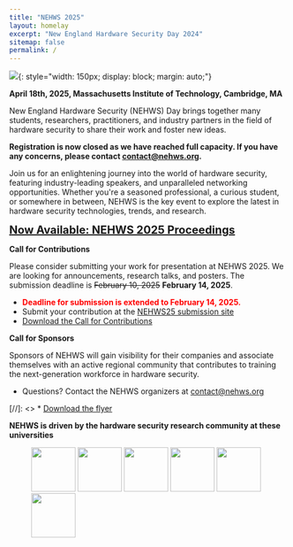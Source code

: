 ```yaml
---
title: "NEHWS 2025"
layout: homelay
excerpt: "New England Hardware Security Day 2024"
sitemap: false
permalink: /
---
```


![](images/nehwslogo.png){: style="width: 150px; display: block; margin: auto;"}

**April 18th, 2025, Massachusetts Institute of Technology, Cambridge, MA**

New England Hardware Security (NEHWS) Day brings together
many students, researchers, practitioners, and industry partners in the
field of hardware security to share their work and foster new ideas.

**Registration is now closed as we have reached full capacity. If you have any concerns, please contact [contact@nehws.org](mailto:contact@nehws.org).**

Join us for an enlightening journey into the world of hardware security, featuring industry-leading speakers, and unparalleled networking opportunities. Whether you're a seasoned professional, a curious student, or somewhere in between, NEHWS is the key event to explore the latest in hardware security technologies, trends, and research.

<a href="images/Program_All.pdf" style="font-size: 20px;">**Now Available: NEHWS 2025 Proceedings**</a>

**Call for Contributions**

Please consider submitting your work for presentation at NEHWS 2025.
We are looking for announcements, research talks, and posters.
The submission deadline is ~~February 10, 2025~~ **February 14, 2025**.


* **<FONT COLOR=red>Deadline for submission is extended to February 14, 2025.</FONT>**
* Submit your contribution at the <a href="https://easychair.org/account2/signin?l=7166491674874806137" target="_blank">NEHWS25 submission site</a>
* [Download the Call for Contributions](images/NEHWS2025.pdf)

**Call for Sponsors**

Sponsors of NEHWS will gain visibility for their companies and
associate themselves with an active regional community that
contributes to training the next-generation workforce in hardware
security.

* Questions? Contact the NEHWS organizers at [contact@nehws.org](mailto:contact@nehws.org)

[//]: <> * [Download the flyer](images/nehws24-call-for-sponsors.pdf)

**NEHWS is driven by the hardware security research community at these universities**

<figure class="fourth">
  <img src="images/organizer_logo_northeastern.png" style="width: 80px">
  <img src="images/organizer_logo_umass.png" style="width: 80px">
  <img src="images/organizer_logo_unh.png" style="width: 80px">
  <img src="images/organizer_logo_wpi.png" style="width: 80px">
  <img src="images/organizer_logo_nwu.png" style="width: 80px">
  <img src="images/organizer_logo_tufts.png" style="width: 80px">
</figure>

<BR>


